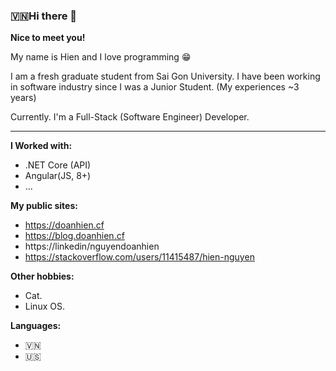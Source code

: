 ### 🇻🇳Hi there 👋
**Nice to meet you!**


My name is Hien and I love programming 😁

I am a fresh graduate student from Sai Gon University. I have been working in software industry since I was a Junior Student. (My experiences ~3 years)

Currently. I'm a Full-Stack (Software Engineer) Developer.
<hr>

**I Worked with:**
- .NET Core (API)
- Angular(JS, 8+)
- ...

**My public sites:**
- https://doanhien.cf
- https://blog.doanhien.cf
- https://linkedin/nguyendoanhien
- https://stackoverflow.com/users/11415487/hien-nguyen

**Other hobbies:**
- Cat.
- Linux OS.

**Languages:**
- 🇻🇳
- 🇺🇸
